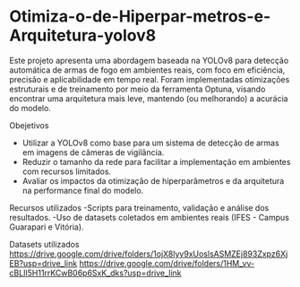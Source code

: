 # Otimiza-o-de-Hiperpar-metros-e-Arquitetura-yolov8


Este projeto apresenta uma abordagem baseada na YOLOv8 para detecção automática de armas de fogo em ambientes reais, com foco em eficiência, precisão e aplicabilidade em tempo real.
Foram implementadas otimizações estruturais e de treinamento por meio da ferramenta Optuna, visando encontrar uma arquitetura mais leve, mantendo (ou melhorando) a acurácia do modelo.


Obejetivos
- Utilizar a YOLOv8 como base para um sistema de detecção de armas em imagens de câmeras de vigilância.
- Reduzir o tamanho da rede para facilitar a implementação em ambientes com recursos limitados.
- Avaliar os impactos da otimização de hiperparâmetros e da arquitetura na performance final do modelo.

Recursos utilizados
-Scripts para treinamento, validação e análise dos resultados.
-Uso de datasets coletados em ambientes reais (IFES - Campus Guarapari e Vitória).


Datasets utilizados
https://drive.google.com/drive/folders/1ojX8lyy9xUoslsASMZEj893Zxpz6XjEB?usp=drive_link
https://drive.google.com/drive/folders/1HM_vv-cBLIl5H11rrKCwB06p6SxK_dks?usp=drive_link

